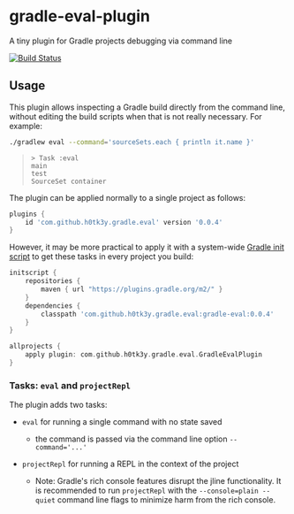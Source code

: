 # gradle-eval-plugin
A tiny plugin for Gradle projects debugging via command line

[![Build Status](https://travis-ci.com/h0tk3y/gradle-eval-plugin.svg?branch=master)](https://travis-ci.com/h0tk3y/gradle-eval-plugin)

## Usage

This plugin allows inspecting a Gradle build directly from the command line, without editing the build scripts when that is not really necessary.
For example:

```bash
./gradlew eval --command='sourceSets.each { println it.name }'
```

>     > Task :eval
>     main
>     test
>     SourceSet container

The plugin can be applied normally to a single project as follows:

```groovy
plugins {
    id 'com.github.h0tk3y.gradle.eval' version '0.0.4'
}
```

However, it may be more practical to apply it with a system-wide [Gradle init script](https://docs.gradle.org/current/userguide/init_scripts.html) to get these tasks in every project you build:

```groovy
initscript {
    repositories {
        maven { url "https://plugins.gradle.org/m2/" }
    }
    dependencies {
        classpath 'com.github.h0tk3y.gradle.eval:gradle-eval:0.0.4'
    }
}

allprojects {
    apply plugin: com.github.h0tk3y.gradle.eval.GradleEvalPlugin
}
```

### Tasks:  `eval` and `projectRepl`

The plugin adds two tasks:

* `eval` for running a single command with no state saved
    * the command is passed via the command line option `--command='...'`
    
* `projectRepl` for running a REPL in the context of the project
    * Note: Gradle's rich console features disrupt the jline functionality. It is recommended to run `projectRepl` with the 
      `--console=plain --quiet` command line flags to minimize harm from the rich console.
